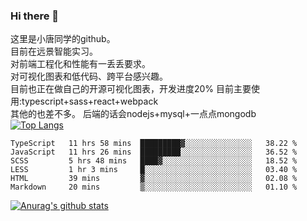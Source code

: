 ### Hi there 👋

这里是小唐同学的github。<br>
目前在远景智能实习。<br>
对前端工程化和性能有一丢丢要求。<br>
对可视化图表和低代码、跨平台感兴趣。<br>
目前也正在做自己的开源可视化图表，开发进度20%
目前主要使用:typescript+sass+react+webpack<br>
其他的也差不多。
后端的话会nodejs+mysql+一点点mongodb<br>
[![Top Langs](https://github-readme-stats.vercel.app/api/top-langs/?username=isaacttttttt&layout=compact)](https://github.com/anuraghazra/github-readme-stats)<br>
<!--START_SECTION:waka-->

```text
TypeScript   11 hrs 58 mins  █████████▓░░░░░░░░░░░░░░░   38.22 %
JavaScript   11 hrs 26 mins  █████████░░░░░░░░░░░░░░░░   36.52 %
SCSS         5 hrs 48 mins   ████▓░░░░░░░░░░░░░░░░░░░░   18.52 %
LESS         1 hr 3 mins     █░░░░░░░░░░░░░░░░░░░░░░░░   03.40 %
HTML         39 mins         ▓░░░░░░░░░░░░░░░░░░░░░░░░   02.08 %
Markdown     20 mins         ▒░░░░░░░░░░░░░░░░░░░░░░░░   01.10 %
```

<!--END_SECTION:waka-->

[![Anurag's github stats](https://github-readme-stats.vercel.app/api?username=isaacttttttt)](https://github.com/anuraghazra/github-readme-stats)

